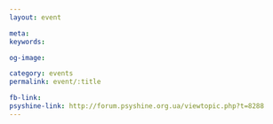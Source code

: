 ```yaml
---
layout: event

meta: 
keywords: 

og-image: 

category: events
permalink: event/:title

fb-link: 
psyshine-link: http://forum.psyshine.org.ua/viewtopic.php?t=8288
---
```


